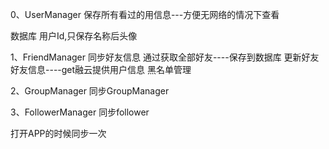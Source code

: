 0、UserManager
保存所有看过的用信息---方便无网络的情况下查看

数据库 用户Id,只保存名称后头像



1、FriendManager
同步好友信息
通过获取全部好友----保存到数据库
更新好友好友信息----get融云提供用户信息
黑名单管理



2、GroupManager
同步GroupManager


3、FollowerManager
同步follower




打开APP的时候同步一次

